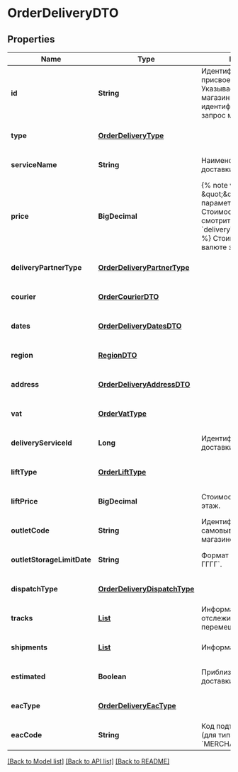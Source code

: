 # OrderDeliveryDTO
## Properties

| Name | Type | Description | Notes |
|------------ | ------------- | ------------- | -------------|
| **id** | **String** | Идентификатор доставки, присвоенный магазином.  Указывается, только если магазин передал данный идентификатор в ответе на запрос методом [POST cart](../../pushapi/reference/cart.md).  | [optional] [default to null] |
| **type** | [**OrderDeliveryType**](OrderDeliveryType.md) |  | [optional] [default to null] |
| **serviceName** | **String** | Наименование службы доставки. | [optional] [default to null] |
| **price** | **BigDecimal** | {% note warning \&quot;\&quot; %}  Этот параметр устарел. Стоимость доставки смотрите в параметре &#x60;deliveryTotal&#x60;.  {% endnote %}  Стоимость доставки в валюте заказа.  | [optional] [default to null] |
| **deliveryPartnerType** | [**OrderDeliveryPartnerType**](OrderDeliveryPartnerType.md) |  | [optional] [default to null] |
| **courier** | [**OrderCourierDTO**](OrderCourierDTO.md) |  | [optional] [default to null] |
| **dates** | [**OrderDeliveryDatesDTO**](OrderDeliveryDatesDTO.md) |  | [optional] [default to null] |
| **region** | [**RegionDTO**](RegionDTO.md) |  | [optional] [default to null] |
| **address** | [**OrderDeliveryAddressDTO**](OrderDeliveryAddressDTO.md) |  | [optional] [default to null] |
| **vat** | [**OrderVatType**](OrderVatType.md) |  | [optional] [default to null] |
| **deliveryServiceId** | **Long** | Идентификатор службы доставки. | [optional] [default to null] |
| **liftType** | [**OrderLiftType**](OrderLiftType.md) |  | [optional] [default to null] |
| **liftPrice** | **BigDecimal** | Стоимость подъема на этаж. | [optional] [default to null] |
| **outletCode** | **String** | Идентификатор пункта самовывоза, присвоенный магазином. | [optional] [default to null] |
| **outletStorageLimitDate** | **String** | Формат даты: &#x60;ДД-ММ-ГГГГ&#x60;.  | [optional] [default to null] |
| **dispatchType** | [**OrderDeliveryDispatchType**](OrderDeliveryDispatchType.md) |  | [optional] [default to null] |
| **tracks** | [**List**](OrderTrackDTO.md) | Информация для отслеживания перемещений посылки. | [optional] [default to null] |
| **shipments** | [**List**](OrderShipmentDTO.md) | Информация о посылках. | [optional] [default to null] |
| **estimated** | **Boolean** | Приблизительная ли дата доставки. | [optional] [default to null] |
| **eacType** | [**OrderDeliveryEacType**](OrderDeliveryEacType.md) |  | [optional] [default to null] |
| **eacCode** | **String** | Код подтверждения ЭАПП (для типа &#x60;MERCHANT_TO_COURIER&#x60;).  | [optional] [default to null] |

[[Back to Model list]](../README.md#documentation-for-models) [[Back to API list]](../README.md#documentation-for-api-endpoints) [[Back to README]](../README.md)

